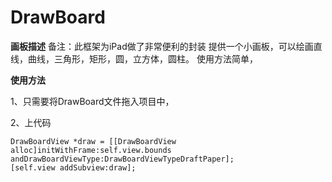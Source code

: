 # DrawBoard
**画板描述**
备注：此框架为iPad做了非常便利的封装
提供一个小画板，可以绘画直线，曲线，三角形，矩形，圆，立方体，圆柱。
使用方法简单，

**使用方法**

1、只需要将DrawBoard文件拖入项目中，

2、上代码

```
DrawBoardView *draw = [[DrawBoardView alloc]initWithFrame:self.view.bounds andDrawBoardViewType:DrawBoardViewTypeDraftPaper];
[self.view addSubview:draw];
```
